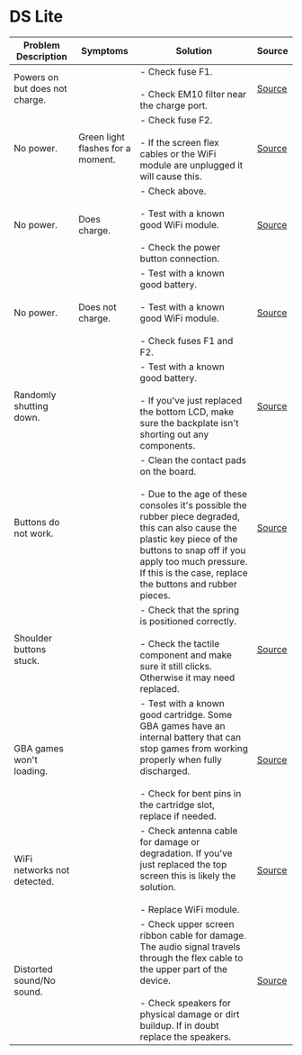 # DS Lite

| Problem Description            | Symptoms                          | Solution                                                                                                                                                                                                                                                                                   | Source                                                          |
| ------------------------------ | --------------------------------- | ------------------------------------------------------------------------------------------------------------------------------------------------------------------------------------------------------------------------------------------------------------------------------------------ | --------------------------------------------------------------- |
| Powers on but does not charge. |                                   | - Check fuse F1.<br><br>- Check EM10 filter near the charge port.                                                                                                                                                                                                                          | [Source](https://repair.wiki/w/Nintendo_DS_Lite_not_turning_on) |
| No power.                      | Green light flashes for a moment. | - Check fuse F2.<br><br>- If the screen flex cables or the WiFi module are unplugged it will cause this.                                                                                                                                                                                   | [Source](https://repair.wiki/w/Nintendo_DS_Lite_not_turning_on) |
| No power.                      | Does charge.                      | - Check above.<br><br>- Test with a known good WiFi module. <br><br>- Check the power button connection.                                                                                                                                                                                   | [Source](https://repair.wiki/w/Nintendo_DS_Lite_not_turning_on) |
| No power.                      | Does not charge.                  | - Test with a known good battery.<br><br>- Test with a known good WiFi module. <br><br>- Check fuses F1 and F2.                                                                                                                                                                            | [Source](https://repair.wiki/w/Nintendo_DS_Lite_not_turning_on) |
| Randomly shutting down.        |                                   | - Test with a known good battery.<br><br>- If you've just replaced the bottom LCD, make sure the backplate isn't shorting out any components.                                                                                                                                              | [Source](https://old.repair.wiki/w/Nintendo_DS_Lite)            |
| Buttons do not work.           |                                   | - Clean the contact pads on the board.<br><br>- Due to the age of these consoles it's possible the rubber piece degraded, this can also cause the plastic key piece of the buttons to snap off if you apply too much pressure. If this is the case, replace the buttons and rubber pieces. | [Source](https://old.repair.wiki/w/Nintendo_DS_Lite)            |
| Shoulder buttons stuck.        |                                   | - Check that the spring is positioned correctly.<br><br>- Check the tactile component and make sure it still clicks. Otherwise it may need replaced.                                                                                                                                       | [Source](https://old.repair.wiki/w/Nintendo_DS_Lite)            |
| GBA games won't loading.       |                                   | - Test with a known good cartridge. Some GBA games have an internal battery that can stop games from working properly when fully discharged.<br><br>- Check for bent pins in the cartridge slot, replace if needed.                                                                        | [Source](https://old.repair.wiki/w/Nintendo_DS_Lite)            |
| WiFi networks not detected.    |                                   | - Check antenna cable for damage or degradation. If you've just replaced the top screen this is likely the solution.<br><br>- Replace WiFi module.                                                                                                                                         | [Source](https://old.repair.wiki/w/Nintendo_DS_Lite)            |
| Distorted sound/No sound.      |                                   | - Check upper screen ribbon cable for damage. The audio signal travels through the flex cable to the upper part of the device.<br><br>- Check speakers for physical damage or dirt buildup. If in doubt replace the speakers.                                                              | [Source](https://old.repair.wiki/w/Nintendo_DS_Lite)            |

